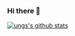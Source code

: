 ### Hi there 👋

<!--
**ung6039/ung6039** is a ✨ _special_ ✨ repository because its `README.md` (this file) appears on your GitHub profile.

Here are some ideas to get you started:

- 🔭 I’m currently working on ...
- 🌱 I’m currently learning ...
- 👯 I’m looking to collaborate on ...
- 🤔 I’m looking for help with ...
- 💬 Ask me about ...
- 📫 How to reach me: ...
- 😄 Pronouns: ...
- ⚡ Fun fact: ...
-->
[![ungs's github stats](https://github-readme-stats.vercel.app/api?username=ung6039)](https://github.com/anuraghazra/github-readme-stats)
